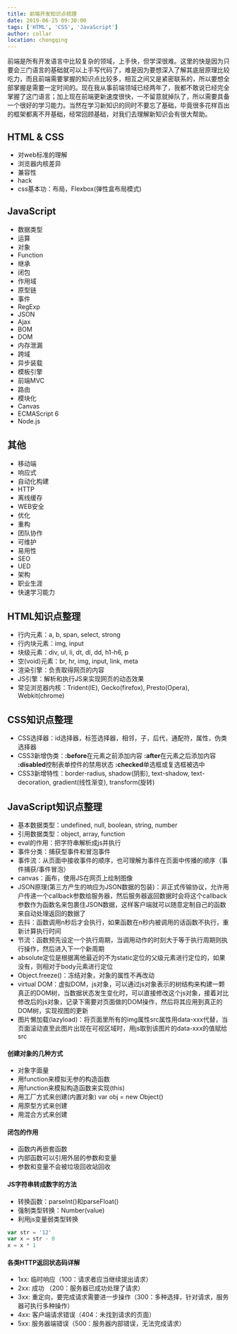 ```yaml
---
title: 前端开发知识点梳理
date: 2019-06-25 09:30:00
tags: ['HTML', 'CSS', 'JavaScript']
author: collar
location: chongqing
---
```


前端是所有开发语言中比较复杂的领域，上手快，但学深很难。这里的快是因为只要会三门语言的基础就可以上手写代码了，难是因为要想深入了解其底层原理比较吃力，而且前端需要掌握的知识点比较多，相互之间又是紧密联系的，所以要想全部掌握是需要一定时间的。现在我从事前端领域已经两年了，我都不敢说已经完全掌握了这门语言；加上现在前端更新速度很快，一不留意就掉队了，所以需要具备一个很好的学习能力。当然在学习新知识的同时不要忘了基础，毕竟很多花样百出的框架都离不开基础，经常回顾基础，对我们去理解新知识会有很大帮助。

<!-- more --> 

## HTML & CSS
- 对web标准的理解
- 浏览器内核差异
- 兼容性
- hack
- css基本功：布局，Flexbox(弹性盒布局模式)

## JavaScript
- 数据类型
- 运算
- 对象
- Function
- 继承
- 闭包
- 作用域
- 原型链
- 事件
- RegExp
- JSON
- Ajax
- BOM
- DOM
- 内存泄漏
- 跨域
- 异步装载
- 模板引擎
- 前端MVC
- 路由
- 模块化
- Canvas
- ECMAScript 6
- Node.js

## 其他
- 移动端
- 响应式
- 自动化构建
- HTTP
- 离线缓存
- WEB安全
- 优化
- 重构
- 团队协作
- 可维护
- 易用性
- SEO
- UED
- 架构
- 职业生涯
- 快速学习能力

## HTML知识点整理
- 行内元素：a, b, span, select, strong
- 行内块元素：img, input
- 块级元素：div, ul, li, dt, dl, dd, h1-h6, p
- 空(void)元素：br, hr, img, input, link, meta
- 渲染引擎：负责取得网页的内容
- JS引擎：解析和执行JS来实现网页的动态效果
- 常见浏览器内核：Trident(IE), Gecko(firefox), Presto(Opera), Webkit(chrome)

## CSS知识点整理
- CSS选择器：id选择器，标签选择器，相邻，子，后代，通配符，属性，伪类选择器
- CSS3新增伪类：**:before**在元素之前添加内容 **:after**在元素之后添加内容 **:disabled**控制表单控件的禁用状态 **:checked**单选框或复选框被选中
- CSS3新增特性：border-radius, shadow(阴影), text-shadow, text-decoration, gradient(线性渐变), transform(旋转)

## JavaScript知识点整理
- 基本数据类型：undefined, null, boolean, string, number
- 引用数据类型：object, array, function
- eval的作用：把字符串解析成js并执行
- 事件分类：捕获型事件和冒泡事件
- 事件流：从页面中接收事件的顺序，也可理解为事件在页面中传播的顺序（事件捕获/事件冒泡）
- canvas：画布，使用JS在网页上绘制图像
- JSON原理(第三方产生的响应为JSON数据的包装)：非正式传输协议，允许用户传递一个callback参数给服务器，然后服务器返回数据时会将这个callback参数作为函数名来包裹住JSON数据，这样客户端就可以随意定制自己的函数来自动处理返回的数据了
- 去抖：函数调用n秒后才会执行，如果函数在n秒内被调用的话函数不执行，重新计算执行时间
- 节流：函数预先设定一个执行周期，当调用动作的时刻大于等于执行周期则执行操作，然后进入下一个新周期
- absolute定位是根据离他最近的不为static定位的父级元素进行定位的，如果没有，则相对于body元素进行定位
- Object.freeze()：冻结对象，对象的属性不再改动
- virtual DOM：虚拟DOM，js对象，可以通过js对象表示的树结构来构建一颗真正的DOM树，当数据状态发生变化时，可以直接修改这个js对象，接着对比修改后的js对象，记录下需要对页面做的DOM操作，然后将其应用到真正的DOM树，实现视图的更新
- 图片懒加载(lazyload)：将页面里所有的img属性src属性用data-xxx代替，当页面滚动直至此图片出现在可视区域时，用js取到该图片的data-xxx的值赋给src

#### 创建对象的几种方式
- 对象字面量
- 用function来模拟无参的构造函数
- 用function来模拟构造函数来实现(this)
- 用工厂方式来创建(内置对象) var obj = new Object()
- 用原型方式来创建
- 用混合方式来创建

#### 闭包的作用
- 函数内再嵌套函数
- 内部函数可以引用外层的参数和变量
- 参数和变量不会被垃圾回收站回收

#### JS字符串转成数字的方法
- 转换函数：parseInt()和parseFloat()
- 强制类型转换：Number(value)
- 利用js变量弱类型转换
```js
var str = '12'
var x = str - 0
x = x * 1
```
#### 各类HTTP返回状态码详解
- 1xx: 临时响应（100：请求者应当继续提出请求）
- 2xx: 成功 （200：服务器已成功处理了请求）
- 3xx: 重定向，要完成请求需要进一步操作（300：多种选择，针对请求，服务器可执行多种操作）
- 4xx: 客户端请求错误（404：未找到请求的页面）
- 5xx: 服务器端错误（500：服务器内部错误，无法完成请求）

